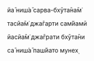 йа̄ ниш́а̄ сарва-бхӯта̄на̄м̇

тасйа̄м̇ джа̄гарти сам̇йамӣ

йасйа̄м̇ джа̄грати бхӯта̄ни

са̄ ниш́а̄ паш́йато мунех̣